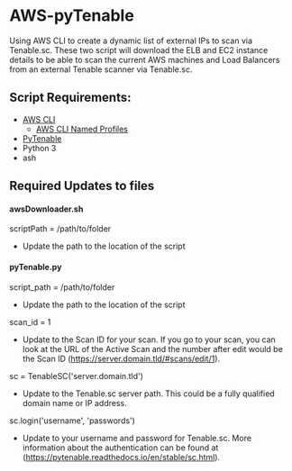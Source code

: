 # AWS-pyTenable
Using AWS CLI to create a dynamic list of external IPs to scan via Tenable.sc.  These two script will download the ELB and EC2 instance details to be able to scan the current AWS machines and Load Balancers from an external Tenable scanner via Tenable.sc.

## Script Requirements:
- [AWS CLI](https://docs.aws.amazon.com/cli/latest/userguide/cli-chap-install.html)
  - [AWS CLI Named Profiles](https://docs.aws.amazon.com/cli/latest/userguide/cli-configure-profiles.html)
- [PyTenable](https://pytenable.readthedocs.io/en/stable/)
- Python 3
- ash

## Required Updates to files
#### awsDownloader.sh
scriptPath = /path/to/folder
- Update the path to the location of the script

#### pyTenable.py
script_path = /path/to/folder
- Update the path to the location of the script

scan_id = 1
- Update to the Scan ID for your scan.  If you go to your scan, you can look at the URL of the Active Scan and the number after edit would be the Scan ID (https://server.domain.tld/#scans/edit/1).

sc = TenableSC('server.domain.tld')
- Update to the Tenable.sc server path.  This could be a fully qualified domain name or IP address.

sc.login('username', 'passwords')
- Update to your username and password for Tenable.sc.  More information about the authentication can be found at (https://pytenable.readthedocs.io/en/stable/sc.html).
